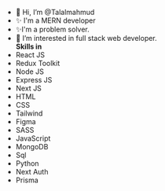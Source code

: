 - 👋 Hi, I’m @Talalmahmud
- ✨ I'm a MERN developer
- ✨I'm a problem solver.
- 👀 I’m interested in full stack web developer.
<br><b>Skills in</b>
- React JS
- Redux Toolkit
- Node JS
- Express JS
- Next JS
- HTML
- CSS
- Tailwind
- Figma
- SASS
- JavaScript
- MongoDB
- Sql
- Python
- Next Auth
- Prisma

<!--START_SECTION:badges-->

<!--END_SECTION:badges-->
